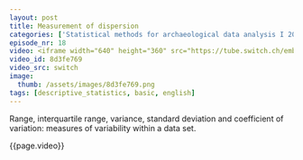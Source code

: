 ```yaml
---
layout: post
title: Measurement of dispersion
categories: ['Statistical methods for archaeological data analysis I 2019']
episode_nr: 18
video: <iframe width="640" height="360" src="https://tube.switch.ch/embed/8d3fe769" frameborder="0" webkitallowfullscreen mozallowfullscreen allowfullscreen></iframe>
video_id: 8d3fe769
video_src: switch
image:
  thumb: /assets/images/8d3fe769.png
tags: [descriptive_statistics, basic, english]
---
```


Range, interquartile range, variance, standard deviation and coefficient of variation: measures of variability within a data set.
<!--more-->
{{page.video}}
